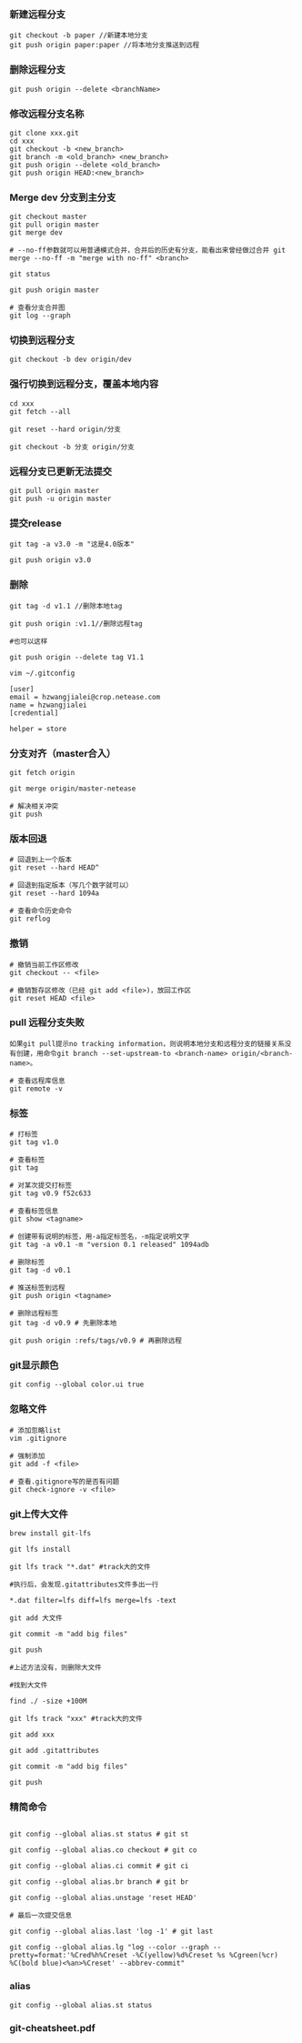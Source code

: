 ### 新建远程分支 

``` shell
git checkout -b paper //新建本地分支 
git push origin paper:paper //将本地分支推送到远程 
```

### 删除远程分支 
``` shell
git push origin --delete <branchName> 
```

### 修改远程分支名称 
``` shell
git clone xxx.git 
cd xxx 
git checkout -b <new_branch> 
git branch -m <old_branch> <new_branch> 
git push origin --delete <old_branch> 
git push origin HEAD:<new_branch> 
```

### Merge dev 分支到主分支 
``` shell
git checkout master 
git pull origin master 
git merge dev 

# --no-ff参数就可以用普通模式合并，合并后的历史有分支，能看出来曾经做过合并 git merge --no-ff -m "merge with no-ff" <branch> 

git status 

git push origin master 

# 查看分支合并图 
git log --graph 
```

### 切换到远程分支 
``` shell
git checkout -b dev origin/dev 
```

### 强行切换到远程分支，覆盖本地内容 
``` shell
cd xxx 
git fetch --all 

git reset --hard origin/分支 

git checkout -b 分支 origin/分支 
```

### 远程分支已更新无法提交 
``` shell 
git pull origin master 
git push -u origin master 
```

### 提交release 
``` shell
git tag -a v3.0 -m "这是4.0版本" 

git push origin v3.0 
```

### 删除 
```shell 
git tag -d v1.1 //删除本地tag 

git push origin :v1.1//删除远程tag 

#也可以这样 

git push origin --delete tag V1.1 
```

``` shell 
vim ~/.gitconfig 

[user] 
email = hzwangjialei@crop.netease.com 
name = hzwangjialei 
[credential] 

helper = store 
```

### 分支对齐（master合入） 

``` shell
git fetch origin 

git merge origin/master-netease 

# 解决相关冲突 
git push 

```

### 版本回退 
``` shell
# 回退到上一个版本 
git reset --hard HEAD^ 

# 回退到指定版本（写几个数字就可以） 
git reset --hard 1094a 

# 查看命令历史命令 
git reflog 
```

### 撤销 
``` shell
# 撤销当前工作区修改 
git checkout -- <file> 

# 撤销暂存区修改（已经 git add <file>)，放回工作区 
git reset HEAD <file> 
```

### pull 远程分支失败 
``` shell 
如果git pull提示no tracking information，则说明本地分支和远程分支的链接关系没有创建，用命令git branch --set-upstream-to <branch-name> origin/<branch-name>。 

# 查看远程库信息 
git remote -v 
```

### 标签 
``` 
# 打标签 
git tag v1.0 

# 查看标签 
git tag 

# 对某次提交打标签 
git tag v0.9 f52c633 

# 查看标签信息 
git show <tagname> 

# 创建带有说明的标签，用-a指定标签名，-m指定说明文字 
git tag -a v0.1 -m "version 0.1 released" 1094adb 

# 删除标签 
git tag -d v0.1 

# 推送标签到远程 
git push origin <tagname> 

# 删除远程标签 
git tag -d v0.9 # 先删除本地 

git push origin :refs/tags/v0.9 # 再删除远程 
```

### git显示颜色 
``` shell
git config --global color.ui true 
```

### 忽略文件 
``` shell
# 添加忽略list 
vim .gitignore 

# 强制添加 
git add -f <file> 

# 查看.gitignore写的是否有问题 
git check-ignore -v <file> 
```

### git上传大文件 
``` shell
brew install git-lfs 

git lfs install 

git lfs track "*.dat" #track大的文件 

#执行后，会发现.gitattributes文件多出一行 

*.dat filter=lfs diff=lfs merge=lfs -text 

git add 大文件 

git commit -m "add big files" 

git push 

#上述方法没有，则删除大文件 

#找到大文件 

find ./ -size +100M 

git lfs track "xxx" #track大的文件 

git add xxx 

git add .gitattributes 

git commit -m "add big files" 

git push 
```

### 精简命令 
``` shell

git config --global alias.st status # git st 

git config --global alias.co checkout # git co 

git config --global alias.ci commit # git ci 

git config --global alias.br branch # git br 

git config --global alias.unstage 'reset HEAD' 

# 最后一次提交信息 

git config --global alias.last 'log -1' # git last 

git config --global alias.lg "log --color --graph --pretty=format:'%Cred%h%Creset -%C(yellow)%d%Creset %s %Cgreen(%cr) %C(bold blue)<%an>%Creset' --abbrev-commit" 

```

### alias 
``` shell
git config --global alias.st status 
```

### git-cheatsheet.pdf 
```

```